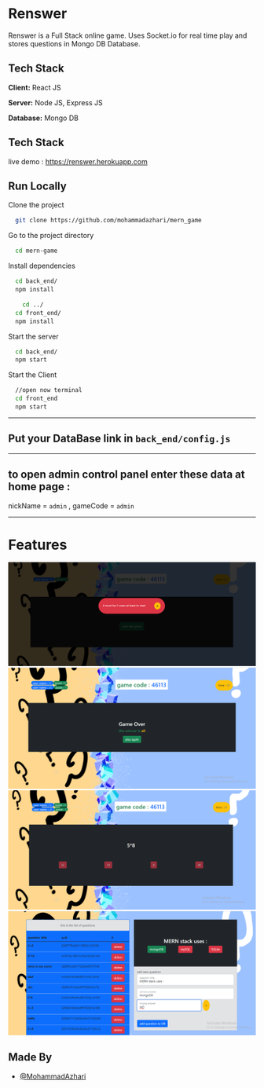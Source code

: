 # Renswer

Renswer is a Full Stack online game.
Uses Socket.io for real time play and stores questions in Mongo DB Database.

## Tech Stack

**Client:** React JS

**Server:** Node JS, Express JS

**Database:** Mongo DB

## Tech Stack
live demo :
https://renswer.herokuapp.com 

## Run Locally

Clone the project

```bash
  git clone https://github.com/mohammadazhari/mern_game
```

Go to the project directory

```bash
  cd mern-game
```

Install dependencies

```bash
  cd back_end/
  npm install
```

```bash
    cd ../
  cd front_end/
  npm install
```

Start the server

```bash
  cd back_end/
  npm start
```

Start the Client

```bash
  //open now terminal
  cd front_end
  npm start
```

---

## Put your DataBase link in `back_end/config.js`

---

## to open admin control panel enter these data at home page :

nickName = `admin` , gameCode = `admin`

---

# Features

![](https://github.com/mohammadazhari/mern_game/blob/master/front_end/screenshots/2.png)
![](https://github.com/mohammadazhari/mern_game/blob/master/front_end/screenshots/3.png)
![](https://github.com/mohammadazhari/mern_game/blob/master/front_end/screenshots/4.png)
![](https://github.com/mohammadazhari/mern_game/blob/master/front_end/screenshots/5.png)

## Made By

- [@MohammadAzhari](https://github.com/mohammadazhari)
